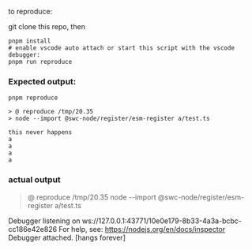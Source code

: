 to reproduce:

git clone this repo, then

```
pnpm install
# enable vscode auto attach or start this script with the vscode debugger:
pnpm run reproduce
```

### Expected output:

```
pnpm reproduce

> @ reproduce /tmp/20.35
> node --import @swc-node/register/esm-register a/test.ts

this never happens
a
a
a
a
```

### actual output

> @ reproduce /tmp/20.35
> node --import @swc-node/register/esm-register a/test.ts

Debugger listening on ws://127.0.0.1:43771/10e0e179-8b33-4a3a-bcbc-cc186e42e826
For help, see: https://nodejs.org/en/docs/inspector
Debugger attached.
[hangs forever]
```